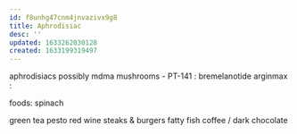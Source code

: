 ```yaml
---
id: f8unhg47cnm4jnvazivx9g8
title: Aphrodisiac
desc: ''
updated: 1633262030128
created: 1633199319497
---
```



aphrodisiacs
possibly mdma
mushrooms -
PT-141 : bremelanotide
arginmax :

foods:
 spinach

 green tea
 pesto
 red wine
 steaks & burgers
 fatty fish
 coffee / dark chocolate

